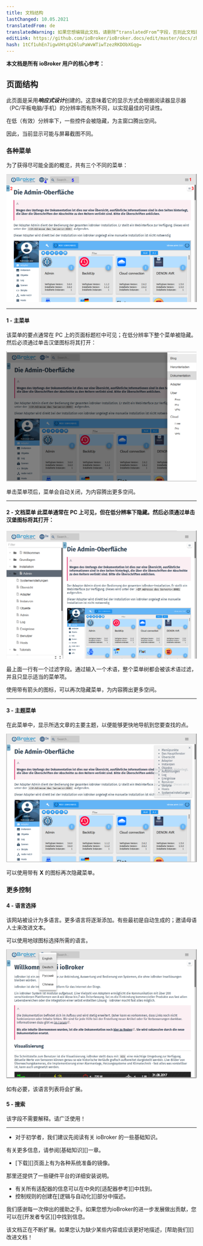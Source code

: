 ```yaml
---
title: 文档结构
lastChanged: 10.05.2021
translatedFrom: de
translatedWarning: 如果您想编辑此文档，请删除“translatedFrom”字段，否则此文档将再次自动翻译
editLink: https://github.com/ioBroker/ioBroker.docs/edit/master/docs/zh-cn/intro/README.md
hash: 1tCf1uhEn7igwVHtqX26luPaWvWTiwTzezRKDObXGqg=
---
```

**本文档是所有 ioBroker 用户的核心参考：**

## 页面结构
此页面是采用***响应式设计***创建的。这意味着它的显示方式会根据阅读器显示器（PC/平板电脑/手机）的分辨率而有所不同，以实现最佳的可读性。

在低（有效）分辨率下，一些控件会被隐藏，为主窗口腾出空间。

因此，当前显示可能与屏幕截图不同。

### 各种菜单
为了获得尽可能全面的概览，共有三个不同的菜单：

![侧面菜单](../../de/intro/media/Seite_numbers.png)

---

#### 1 - 主菜单
该菜单的要点通常在 PC 上的页面标题栏中可见；在低分辨率下整个菜单被隐藏。
然后必须通过单击汉堡图标将其打开：

![侧面菜单](../../de/intro/media/Hauptmenu.png)

单击菜单项后，菜单会自动关闭，为内容腾出更多空间。

---

#### 2 - 文档菜单 此菜单通常在 PC 上可见，但在低分辨率下隐藏。然后必须通过单击汉堡图标将其打开：
![纪录片菜单](../../de/intro/media/Dokumenu.png)

最上面一行有一个过滤字段。通过输入一个术语，整个菜单树都会被该术语过滤，并且只显示适当的菜单项。

使用带有箭头的图标，可以再次隐藏菜单，为内容腾出更多空间。

---

#### 3 - 主题菜单
在此菜单中，显示所选文章的主要主题，以便能够更快地导航到您要查找的点。

![主题菜单](../../de/intro/media/Themenmenu.png)

可以使用带有 **X** 的图标再次隐藏菜单。

### 更多控制
#### 4 - 语言选择
该网站被设计为多语言。更多语言将逐渐添加。有些最初是自动生成的；邀请母语人士来改进文本。

可以使用地球图标选择所需的语言。

![语言选择](../../de/intro/media/Languages.png)

如有必要，该语言列表将会扩展。

#### 5 - 搜索
该字段不需要解释。请广泛使用！

---

* 对于初学者，我们建议先阅读有关 ioBroker 的一些基础知识。

有关更多信息，请参阅[基础知识][]一章。

* [下载][]页面上有为各种系统准备的镜像。

那里还提供了一些硬件平台的详细安装说明。

* 有关所有适配器的信息可以在中央的[适配器参考][]中找到。
* 控制规则的创建在[逻辑与自动化][]部分中描述。

我们感谢每一次伸出的援助之手。如果您想为ioBroker的进一步发展做出贡献，您可以在[开发者专区][]中找到信息。

该文档正在不断扩展。如果您认为缺少某些内容或应该更好地描述，[帮助我们][]改进文档！

[Grundlagen]: https://www.iobroker.net/#de/documentation/basics/README.md

[Download]: https://www.iobroker.net/#de/download

[Adapter-Referenz]: https://www.iobroker.net/#de/adapters

[Logik & Automatisierung]: https://www.iobroker.net/#de/documentation/logic/examples.md

[Developer Bereich]: https://www.iobroker.net/#de/documentation/dev/adapterdev.md

[helfen Sie uns dabei]: https://forum.iobroker.net/viewtopic.php?f=8&t=16933